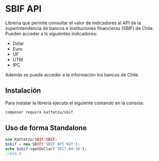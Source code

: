 # SBIF API
Libreria que permite consultar el valor de indicadores al API de la superintendencia de bancos e instituciones financieras (SBIF) de Chile. Pueden acceder a ls siguientes indicadores:

- Dólar
- Euro
- UF
- UTM
- IPC

Además se puede acceder a la información los bancos de Chile.

## Instalación
Para instalar la librería ejecuta el siguiente comando en la consola:

```bash
composer require kattatzu/sbif
```

## Uso de forma Standalone

```php
use Kattatzu/SBIF/SBIF;
$sbif = new SBIF('SBIF API KEY');
echo $sbif->getDollar('2017-04-30');
//664.0
```



